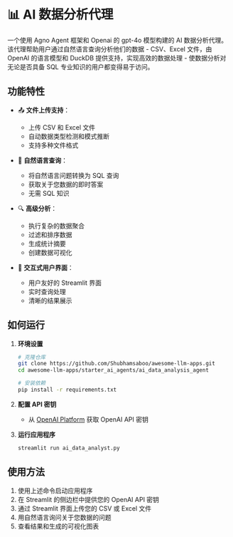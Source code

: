 # 📊 AI 数据分析代理

一个使用 Agno Agent 框架和 Openai 的 gpt-4o 模型构建的 AI 数据分析代理。该代理帮助用户通过自然语言查询分析他们的数据 - CSV、Excel 文件，由 OpenAI 的语言模型和 DuckDB 提供支持，实现高效的数据处理 - 使数据分析对无论是否具备 SQL 专业知识的用户都变得易于访问。

## 功能特性

- 📤 **文件上传支持**：
  - 上传 CSV 和 Excel 文件
  - 自动数据类型检测和模式推断
  - 支持多种文件格式

- 💬 **自然语言查询**：
  - 将自然语言问题转换为 SQL 查询
  - 获取关于您数据的即时答案
  - 无需 SQL 知识

- 🔍 **高级分析**：
  - 执行复杂的数据聚合
  - 过滤和排序数据
  - 生成统计摘要
  - 创建数据可视化

- 🎯 **交互式用户界面**：
  - 用户友好的 Streamlit 界面
  - 实时查询处理
  - 清晰的结果展示

## 如何运行

1. **环境设置**
   ```bash
   # 克隆仓库
   git clone https://github.com/Shubhamsaboo/awesome-llm-apps.git
   cd awesome-llm-apps/starter_ai_agents/ai_data_analysis_agent

   # 安装依赖
   pip install -r requirements.txt
   ```

2. **配置 API 密钥**
   - 从 [OpenAI Platform](https://platform.openai.com) 获取 OpenAI API 密钥

3. **运行应用程序**
   ```bash
   streamlit run ai_data_analyst.py
   ```

## 使用方法

1. 使用上述命令启动应用程序
2. 在 Streamlit 的侧边栏中提供您的 OpenAI API 密钥
3. 通过 Streamlit 界面上传您的 CSV 或 Excel 文件
4. 用自然语言询问关于您数据的问题
5. 查看结果和生成的可视化图表